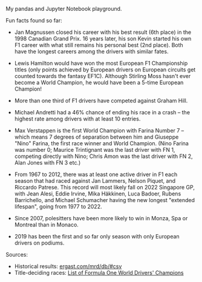 My pandas and Jupyter Notebook playground.

Fun facts found so far:

- Jan Magnussen closed his career with his best result (6th place) in the 1998 Canadian Grand Prix. 16 years later, his son Kevin started his own F1 career with what still remains his personal best (2nd place). Both have the longest careers among the drivers with similar fates.

- Lewis Hamilton would have won the most European F1 Championship titles (only points achieved by European drivers on European circuits get counted towards the fantasy EF1C). Although Stirling Moss hasn't ever become a World Champion, he would have been a 5-time European Champion!

- More than one third of F1 drivers have competed against Graham Hill.

- Michael Andretti had a 46% chance of ending his race in a crash – the highest rate among drivers with at least 10 entries.

- Max Verstappen is the first World Champion with Farina Number 7 – which means 7 degrees of separation between him and Giuseppe "Nino" Farina, the first race winner and World Champion. (Nino Farina was number 0; Maurice Trintignant was the last driver with FN 1, competing directly with Nino; Chris Amon was the last driver with FN 2, Alan Jones with FN 3 etc.)

- From 1967 to 2012, there was at least one active driver in F1 each season that had raced against Jan Lammers, Nelson Piquet, and Riccardo Patrese. This record will most likely fall on 2022 Singapore GP, with Jean Alesi, Eddie Irvine, Mika Häkkinen, Luca Badoer, Rubens Barrichello,	and Michael Schumacher having the new longest "extended lifespan", going from 1977 to 2022.

- Since 2007, polesitters have been more likely to win in Monza, Spa or Montreal than in Monaco.

- 2019 has been the first and so far only season with only European drivers on podiums.

Sources:

- Historical results: [ergast.com/mrd/db/#csv](http://ergast.com/mrd/db/#csv)
- Title-deciding races: [List of Formula One World Drivers' Champions](https://en.wikipedia.org/wiki/List_of_Formula_One_World_Drivers%27_Champions)